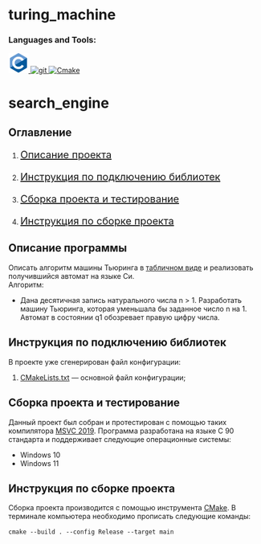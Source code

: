 # turing_machine
<h3 align="left">Languages and Tools:</h3>
<p align="left"> 
<a href="https://www.w3schools.com/cpp/" target="_blank" rel="noreferrer"><img src="https://raw.githubusercontent.com/devicons/devicon/master/icons/c/c-original.svg" alt="c" width="40" height="40"/> </a> 
<a href="https://git-scm.com/" target="_blank" rel="noreferrer"> <img src="https://www.vectorlogo.zone/logos/git-scm/git-scm-icon.svg" alt="git" width="40" height="40"/> </a>
<a href="https://cmake.org/" rel="noreferrer"><img src="https://www.vectorlogo.zone/logos/cmake/cmake-icon.svg" alt="Cmake" width="40" height="40"/></a>
</p>

# search_engine

## Оглавление
1. [<p style='font-size: 20px'>Описание проекта</p>](#description_project)
2. [<p style='font-size: 20px'>Инструкция по подключению библиотек</p>](#description_project)
3. [<p style='font-size: 20px'>Сборка проекта и тестирование</p>](#build_and_testing_project)
4. [<p style='font-size: 20px'>Инструкция по сборке проекта</p>](#manual_build_project)
## Описание программы<a name="description_project"></a>

Описать алгоритм машины Тьюринга в [табличном виде](https://github.com/Sergey030520/turing_machine/blob/master/table_turing_machine.png) и реализовать получившийся
автомат на языке Си.<br>
Алгоритм:
+ Дана десятичная запись натурального числа n > 1. Разработать машину Тьюринга,
которая уменьшала бы заданное число n на 1. Автомат в состоянии q1 обозревает правую
цифру числа.

## Инструкция по подключению библиотек <a name="manual_connect_library"></a>

В проекте уже сгенерирован файл конфигурации:
1.  [CMakeLists.txt](https://github.com/Sergey030520/turing_machine/blob/master/CMakeLists.txt) — основной файл конфигурации;

## Сборка проекта и тестирование <a name="build_and_testing_project"></a>
Данный проект был собран и протестирован с помощью таких компилятора [MSVC 2019](https://learn.microsoft.com/en-us/visualstudio/releases/2019/release-notes).
Программа разработана на языке C 90 стандарта и
поддерживает следующие операционные системы:
+ Windows 10
+ Windows 11

## Инструкция по сборке проекта <a name="manual_build_project"></a>

Сборка проекта производится с помощью инструмента [CMake](https://cmake.org/). В терминале компьютера необходимо прописать следующие команды:

```
cmake --build . --config Release --target main
```
